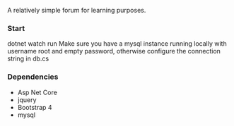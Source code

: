 A relatively simple forum for learning purposes.

### Start
dotnet watch run
Make sure you have a mysql instance running locally with username root and empty password, otherwise configure the connection string in db.cs

### Dependencies
* Asp Net Core
* jquery
* Bootstrap 4
* mysql